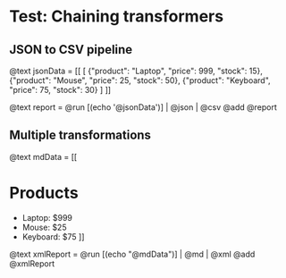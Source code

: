 # Test: Chaining transformers

## JSON to CSV pipeline
@text jsonData = [[
[
  {"product": "Laptop", "price": 999, "stock": 15},
  {"product": "Mouse", "price": 25, "stock": 50},
  {"product": "Keyboard", "price": 75, "stock": 30}
]
]]

@text report = @run [(echo '@jsonData')] | @json | @csv
@add @report

## Multiple transformations
@text mdData = [[
# Products
- Laptop: $999
- Mouse: $25
- Keyboard: $75
]]

@text xmlReport = @run [(echo "@mdData")] | @md | @xml
@add @xmlReport
